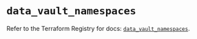 # `data_vault_namespaces`

Refer to the Terraform Registry for docs: [`data_vault_namespaces`](https://registry.terraform.io/providers/hashicorp/vault/5.3.0/docs/data-sources/namespaces).

